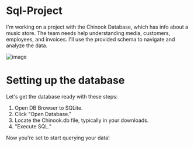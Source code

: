 # Sql-Project

I'm working on a project with the Chinook Database, which has info about a music store. The team needs help understanding media, customers, employees, and invoices. I'll use the provided schema to navigate and analyze the data.

![image](https://github.com/akarsh2002/Sql-Project/assets/73278292/d8f27d47-ed84-41cb-916d-23eed583c6a8)

# Setting up the database 
Let's get the database ready with these steps:

1) Open DB Browser to SQLite.
2) Click "Open Database."
3) Locate the Chinook.db file, typically in your downloads.
4) "Execute SQL."
   
Now you're set to start querying your data!


